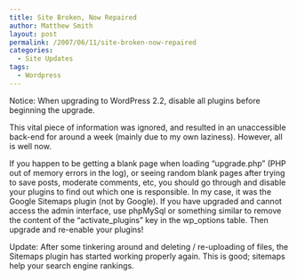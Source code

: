 ```yaml
---
title: Site Broken, Now Repaired
author: Matthew Smith
layout: post
permalink: /2007/06/11/site-broken-now-repaired
categories:
  - Site Updates
tags:
  - Wordpress
---
```

Notice: When upgrading to WordPress 2.2, disable all plugins before beginning the upgrade.

This vital piece of information was ignored, and resulted in an unaccessible back-end for around a week (mainly due to my own laziness). However, all is well now.

If you happen to be getting a blank page when loading &#8220;upgrade.php&#8221; (PHP out of memory errors in the log), or seeing random blank pages after trying to save posts, moderate comments, etc, you should go through and disable your plugins to find out which one is responsible. In my case, it was the Google Sitemaps plugin (not by Google). If you have upgraded and cannot access the admin interface, use phpMySql or something similar to remove the content of the &#8220;activate\_plugins&#8221; key in the wp\_options table. Then upgrade and re-enable your plugins!

Update: After some tinkering around and deleting / re-uploading of files, the Sitemaps plugin has started working properly again. This is good; sitemaps help your search engine rankings.